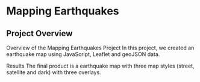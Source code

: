 # Mapping Earthquakes

## Project Overview

Overview of the Mapping Earthquakes Project
In this project, we created an earthquake map using JavaScript, Leaflet and geoJSON data.

Results
The final product is a earthquake map with three map styles (street, satellite and dark) with three overlays.
